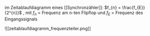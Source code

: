 im Zeitablaufdiagramm eines [[Synchronzähler]]:
$f_{n} = \frac{f_{E}}{2^{n}}$ , mit $f_{n}$ = Frequenz am n-ten Flipflop und $f_{E}$ = Frequenz des Eingangssignals

![[zeitablaufdiagramm_frequenzteiler.png]]